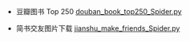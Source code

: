 

- 豆瓣图书 Top 250
[douban_book_top250_Spider.py](./douban_book_top250_Spider)

- 简书交友图片下载
[jianshu_make_friends_Spider.py](./jianshu_make_friends_Spider.py)
